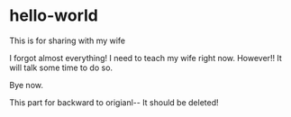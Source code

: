 # hello-world
This is for sharing with my wife

I forgot almost everything! I need to teach my wife right now. However!! It will talk some time to do so.

Bye now.


This part for backward to origianl-- It should be deleted!
